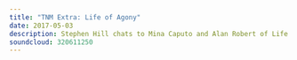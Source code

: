 ```yaml
---
title: "TNM Extra: Life of Agony"
date: 2017-05-03
description: Stephen Hill chats to Mina Caputo and Alan Robert of Life Of Agony about their incredible journey, both personal and musical, the stories behind that journey and an insight into one of the most criminally underrated bands of the past 25 years.
soundcloud: 320611250
---
```

